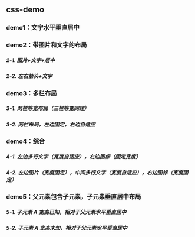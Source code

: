 ## css-demo

### demo1：文字水平垂直居中

### demo2：带图片和文字的布局

##### 2-1. 图片+文字+居中

##### 2-2. 左右箭头+文字

### demo3：多栏布局

##### 3-1. 两栏等宽布局（三栏等宽同理）

##### 3-2. 两栏布局，左边固定，右边自适应

### demo4：综合

##### 4-1. 左边多行文字（宽度自适应），右边图标（固定宽度）

##### 4-2. 左边图片（宽度固定），中间多行文字（宽度自适应），右边图标（宽度固定）

### demo5：父元素包含子元素，子元素垂直居中布局

##### 5-1. 子元素 A 宽高已知，相对于父元素水平垂直居中

##### 5-2. 子元素 A 宽高未知，相对于父元素水平垂直居中

	 

